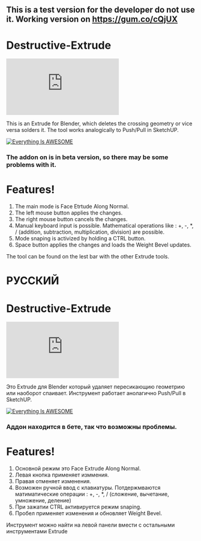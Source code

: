 ## This is a test version for the developer do not use it. Working version on https://gum.co/cQjUX
# Destructive-Extrude


![](https://blenderartists.org/forum/attachment.php?attachmentid=473292&d=1487782037&thumb=1)

This is an Extrude for Blender, which deletes the crossing geometry or vice versa solders it. The tool works analogically to Push/Pull in SketchUP.

[![Everything Is AWESOME](https://i.imgur.com/oRCO82T.png)](https://www.youtube.com/watch?v=73znxyuKxLM")
### The addon on is in beta version, so there may be some problems with it.
# Features!

1) The main mode is Face Etrtude Along Normal.
2) The left mouse button applies the changes.
3) The right mouse button cancels the changes.
4) Manual keyboard input is possible. Mathematical operations like : +, -, *, / (addition, subtraction, multiplication, division) are possible.
5) Mode snaping is activized by holding a CTRL button.
6) Space button applies the changes and loads the Weight Bevel updates.

The tool can be found on the lest bar with the other Extrude tools.



# РУССКИЙ

# Destructive-Extrude


![](https://blenderartists.org/forum/attachment.php?attachmentid=473292&d=1487782037&thumb=1)

Это Extrude для Blender который удаляет пересикающию геометрию или наоборот спаивает. Инструмент работает анолагично Push/Pull в SketchUP.

[![Everything Is AWESOME](https://i.imgur.com/oRCO82T.png)](https://www.youtube.com/watch?v=73znxyuKxLM")
### Аддон находится в бете, так что возможны проблемы.
# Features!

1) Основной режим это Face Extrude Along Normal.
2) Левая кнопка применяет изммения.
3) Правая отменяет изменения.
4) Возможен ручной ввод с клавиатуры. Потдержмваются матиматические операции : +, -, *, / (сложение, вычетание, умножение, деление)
5) При зажатии  CTRL активируется режим snaping.
6) Пробел применяет изменения и обновляет Weight Bevel.

Инструмент можно найти на левой панели вмести с остальными инструментами Extrude

